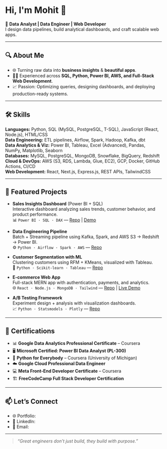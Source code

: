 # Hi, I'm Mohit 👋

🚀 **Data Analyst | Data Engineer | Web Developer**  
I design data pipelines, build analytical dashboards, and craft scalable web apps.

---

## 🔍 About Me
- 🌐 Turning raw data into **business insights** & **beautiful apps**.
- 🧑‍💻 Experienced across **SQL, Python, Power BI, AWS, and Full-Stack Web Development**.
- 📈 Passion: Optimizing queries, designing dashboards, and deploying production-ready systems.

---

## 🛠 Skills

**Languages:** Python, SQL (MySQL, PostgreSQL, T-SQL), JavaScript (React, Node.js), HTML/CSS  
**Data Engineering:** ETL pipelines, Airflow, Spark, Hadoop, Kafka, dbt  
**Data Analytics & Viz:** Power BI, Tableau, Excel (Advanced), Pandas, NumPy, Matplotlib, Seaborn  
**Databases:** MySQL, PostgreSQL, MongoDB, Snowflake, BigQuery, Redshift  
**Cloud & DevOps:** AWS (S3, RDS, Lambda, Glue, EC2), GCP, Docker, GitHub Actions, CI/CD  
**Web Development:** React, Next.js, Express.js, REST APIs, TailwindCSS  

---

## 📌 Featured Projects

- **Sales Insights Dashboard** (Power BI + SQL)  
  Interactive dashboard analyzing sales trends, customer behavior, and product performance.  
  📊 `Power BI · SQL · DAX` — [Repo](#) | [Demo](#)

- **Data Engineering Pipeline**  
  Batch + Streaming pipeline using Kafka, Spark, and AWS S3 → Redshift → Power BI.  
  ⚙️ `Python · Airflow · Spark · AWS` — [Repo](#)

- **Customer Segmentation with ML**  
  Clustering customers using RFM + KMeans, visualized with Tableau.  
  🤖 `Python · Scikit-learn · Tableau` — [Repo](#)

- **E-commerce Web App**  
  Full-stack MERN app with authentication, payments, and analytics.  
  🌐 `React · Node.js · MongoDB · Tailwind` — [Repo](#) | [Live Demo](#)

- **A/B Testing Framework**  
  Experiment design + analysis with visualization dashboards.  
  📈 `Python · Statsmodels · Plotly` — [Repo](#)

---

## 🏅 Certifications

- 📊 **Google Data Analytics Professional Certificate** – Coursera  
- 🖥 **Microsoft Certified: Power BI Data Analyst (PL-300)**  
- 🐍 **Python for Everybody** – Coursera (University of Michigan)  
- ☁️ **Google Cloud Professional Data Engineer**  
- 💻 **Meta Front-End Developer Certificate** – Coursera  
- 🏗 **FreeCodeCamp Full Stack Developer Certification**  

---

## 📫 Let’s Connect

- 🌐 Portfolio:  
- 💼 LinkedIn:   
- 📧 Email:   

---
> *“Great engineers don’t just build, they build with purpose.”*

